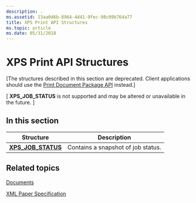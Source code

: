 ```yaml
---
description: .
ms.assetid: 13aa0d6b-8964-4d41-9fec-98c09b764a77
title: XPS Print API Structures
ms.topic: article
ms.date: 05/31/2018
---
```


# XPS Print API Structures

\[The structures described in this section are deprecated. Client applications should use the [Print Document Package API](./tailored-app-printing-api.md) instead.\]

\[ **XPS\_JOB\_STATUS** is not supported and may be altered or unavailable in the future. \]

## In this section



| Structure                                             | Description                                   |
|-------------------------------------------------------|-----------------------------------------------|
| [**XPS\_JOB\_STATUS**](/windows/win32/api/xpsprint/ns-xpsprint-xps_job_status)<br/> | Contains a snapshot of job status.<br/> |



 

## Related topics

<dl> <dt>

[Documents](./jobbindalldocuments.md)
</dt> <dt>

[XML Paper Specification](https://www.ecma-international.org/activities/XML%20Paper%20Specification/XPS%20Standard%20WD%201.6.pdf)
</dt> </dl>

 

